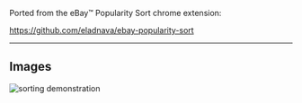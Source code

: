 Ported from the eBay™ Popularity Sort chrome extension:

https://github.com/eladnava/ebay-popularity-sort

<hr/>

## Images

![sorting demonstration](https://github.com/jomifepe/userscripts/blob/main/ebay-popularity-sort/ebay-popularity-sort.png?raw=true "sorting demonstration")

